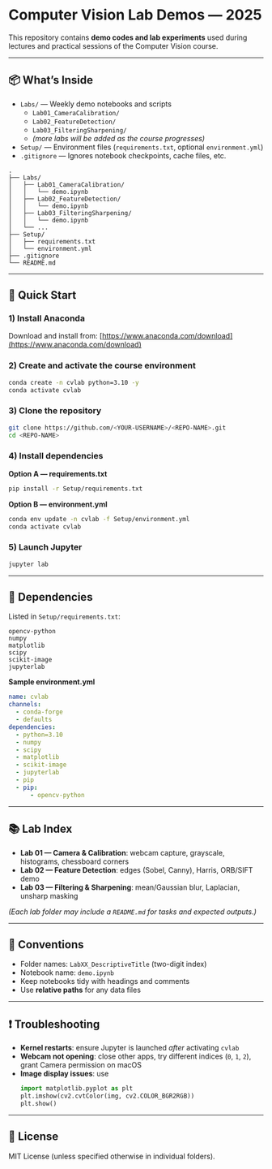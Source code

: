 # Computer Vision Lab Demos — 2025

This repository contains **demo codes and lab experiments** used during lectures and practical sessions of the Computer Vision course.

---

## 📦 What’s Inside
- `Labs/` — Weekly demo notebooks and scripts
  - `Lab01_CameraCalibration/`
  - `Lab02_FeatureDetection/`
  - `Lab03_FilteringSharpening/`
  - *(more labs will be added as the course progresses)*
- `Setup/` — Environment files (`requirements.txt`, optional `environment.yml`)
- `.gitignore` — Ignores notebook checkpoints, cache files, etc.

```
.
├── Labs/
│   ├── Lab01_CameraCalibration/
│   │   └── demo.ipynb
│   ├── Lab02_FeatureDetection/
│   │   └── demo.ipynb
│   ├── Lab03_FilteringSharpening/
│   │   └── demo.ipynb
│   └── ...
├── Setup/
│   ├── requirements.txt
│   └── environment.yml
├── .gitignore
└── README.md
```

---

## 🚀 Quick Start

### 1) Install Anaconda
Download and install from: [https://www.anaconda.com/download](https://www.anaconda.com/download)

### 2) Create and activate the course environment
```bash
conda create -n cvlab python=3.10 -y
conda activate cvlab
```

### 3) Clone the repository
```bash
git clone https://github.com/<YOUR-USERNAME>/<REPO-NAME>.git
cd <REPO-NAME>
```

### 4) Install dependencies
**Option A — requirements.txt**
```bash
pip install -r Setup/requirements.txt
```

**Option B — environment.yml**
```bash
conda env update -n cvlab -f Setup/environment.yml
conda activate cvlab
```

### 5) Launch Jupyter
```bash
jupyter lab
```

---

## 🔧 Dependencies
Listed in `Setup/requirements.txt`:
```
opencv-python
numpy
matplotlib
scipy
scikit-image
jupyterlab
```

**Sample environment.yml**
```yaml
name: cvlab
channels:
  - conda-forge
  - defaults
dependencies:
  - python=3.10
  - numpy
  - scipy
  - matplotlib
  - scikit-image
  - jupyterlab
  - pip
  - pip:
      - opencv-python
```

---

## 📚 Lab Index
- **Lab 01 — Camera & Calibration**: webcam capture, grayscale, histograms, chessboard corners  
- **Lab 02 — Feature Detection**: edges (Sobel, Canny), Harris, ORB/SIFT demo  
- **Lab 03 — Filtering & Sharpening**: mean/Gaussian blur, Laplacian, unsharp masking  

*(Each lab folder may include a `README.md` for tasks and expected outputs.)*

---

## 📝 Conventions
- Folder names: `LabXX_DescriptiveTitle` (two-digit index)  
- Notebook name: `demo.ipynb`  
- Keep notebooks tidy with headings and comments  
- Use **relative paths** for any data files  

---

## ❗ Troubleshooting
- **Kernel restarts**: ensure Jupyter is launched *after* activating `cvlab`  
- **Webcam not opening**: close other apps, try different indices (`0`, `1`, `2`), grant Camera permission on macOS  
- **Image display issues**: use  
  ```python
  import matplotlib.pyplot as plt
  plt.imshow(cv2.cvtColor(img, cv2.COLOR_BGR2RGB))
  plt.show()
  ```

---

## 📜 License
MIT License (unless specified otherwise in individual folders).
